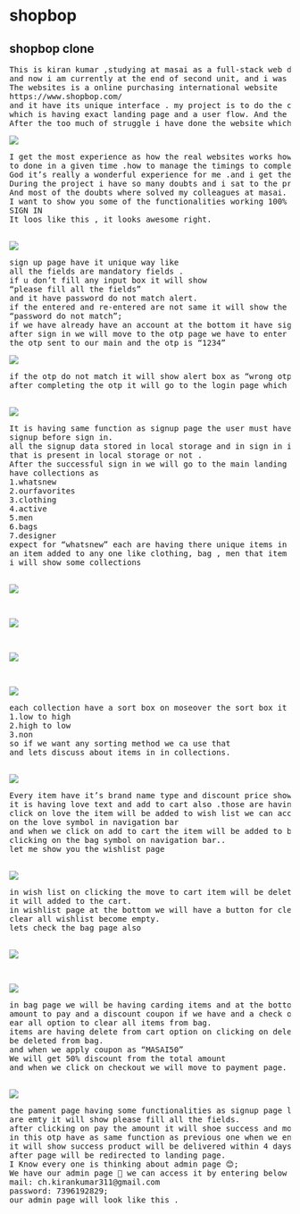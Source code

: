 # shopbop
<h2>shopbop clone</h2>
<pre>This is kiran kumar ,studying at masai as a full-stack web developer
and now i am currently at the end of second unit, and i was given by a project a week back.
The websites is a online purchasing international website
https://www.shopbop.com/
and it have its unique interface . my project is to do the clone of that website .
which is having exact landing page and a user flow. And the sad part is it was given individually.
After the too much of struggle i have done the website which looks like this..</pre>
<img src="https://miro.medium.com/max/700/1*rc19Lw8_uZglUG6Enq_s_A.png"/>
<pre>
I get the most experience as how the real websites works how we have do the projects and how 
to done in a given time .how to manage the timings to complete the project in a given time.
God it’s really a wonderful experience for me .and i get the most confidence all over the world 😉.
During the project i have so many doubts and i sat to the projects even late nights also.
And most of the doubts where solved my colleagues at masai.
I want to show you some of the functionalities working 100% ,so first i will start with sign in page;
SIGN IN
It loos like this , it looks awesome right.</pre>
<br/>
<img src="https://miro.medium.com/max/700/1*tx59YnSE9FmfPspyaTzI3A.png"/>
<br/>
<pre>
sign up page have it unique way like
all the fields are mandatory fields .
if u don’t fill any input box it will show 
“please fill all the fields”
and it have password do not match alert. 
if the entered and re-entered are not same it will show the alert as 
“password do not match”;
if we have already have an account at the bottom it have sign in link.
after sign in we will move to the otp page we have to enter 
the otp sent to our main and the otp is “1234”
</pre>
<img src="https://miro.medium.com/max/700/1*0m5LRkt0Pg9AQd8RukatZw.png"/>
<br/>
<pre>
if the otp do not match it will show alert box as “wrong otp”
after completing the otp it will go to the login page which looks like this
</pre>
<br/>
<img src="https://miro.medium.com/max/700/1*fhrLKr2yfwz8f0w9fd49eQ.png"/>
<br/>
<pre>It is having same function as signup page the user must have to 
signup before sign in. 
all the signup data stored in local storage and in sign in it will check weather 
that is present in local storage or not .
After the successful sign in we will go to the main landing page .as it is a shoping page it
have collections as
1.whatsnew
2.ourfavorites
3.clothing
4.active
5.men
6.bags
7.designer
expect for “whatsnew” each are having there unique items in whatsnew when ever 
an item added to any one like clothing, bag , men that item directly added to “whatsnew”
i will show some collections</pre>
<br/>
<img src="https://miro.medium.com/max/700/1*nSR0rYmP2d9RoRjmH1GzOw.png"/>
<br/>
<pre></pre>
<br/>
<img src="https://miro.medium.com/max/700/1*IAyVK-14fwvph8Uu4-GArA.png"/>
<br/>
<pre></pre>
<br/>
<img src="https://miro.medium.com/max/700/1*K39-2V2LrX_Q3OO10YQuFg.png"/>
<br/>
<pre></pre>
<br/>
<img src="https://miro.medium.com/max/700/1*AsthKZDgD0uC1Ox2twqekQ.png"/>
<br/>
<pre>
each collection have a sort box on moseover the sort box it will ask for
1.low to high
2.high to low
3.non
so if we want any sorting method we ca use that
and lets discuss about items in in collections.
</pre>
<br/>
<img src="https://miro.medium.com/max/700/1*YDwS4rwt_nxOa9Z6aAQbvg.png"/><br/>
<pre>
Every item have it’s brand name type and discount price shows in red color and item price.
it is having love text and add to cart also .those are having some functions as when we 
click on love the item will be added to wish list we can access the wishlist by clocking 
on the love symbol in navigation bar
and when we click on add to cart the item will be added to bag we access that bag by 
clicking on the bag symbol on navigation bar..
let me show you the wishlist page
</pre>
<br/>
<img src="https://miro.medium.com/max/700/1*1Jm8_hwj_7pWwFZd56Y6tw.png"/>
<br/>
<pre>
in wish list on clicking the move to cart item will be deleted from wish list and
it will added to the cart.
in wishlist page at the bottom we will have a button for clear all when we click on
clear all wishlist become empty.
lets check the bag page also
</pre>
<br/>
<img src="https://miro.medium.com/max/700/1*T0X6eNN_3Kf9sjI04pyY5w.png"/>
<br/>
<pre></pre>
<br/>
<img src="https://miro.medium.com/max/700/1*K-rk_8rKdmdLXTAspZUb_w.png"/>
<br/>
<pre>
in bag page we will be having carding items and at the bottom we will see total
amount to pay and a discount coupon if we have and a check out button, finally 
ear all option to clear all items from bag.
items are having delete from cart option on clicking on delete from cart it will 
be deleted from bag.
and when we apply coupon as “MASAI50”
We will get 50% discount from the total amount
and when we click on checkout we will move to payment page.
</pre>
<br/>
<img src="https://miro.medium.com/max/700/1*_xzFgkoQIRVV4l8VhxUivw.png"/><br/>
<pre>
the pament page having some functionalities as signup page like if the input fields 
are emty it will show please fill all the fields.
after clicking on pay the amount it will shoe success and move to otp page .
in this otp have as same function as previous one when we enter only “1234” then only 
it will show success product will be delivered within 4 days.
after page will be redirected to landing page.
I Know every one is thinking about admin page 😊;
We have our admin page 🤗 we can access it by entering below details at sign in page.
mail: ch.kirankumar311@gmail.com
password: 7396192829;
our admin page will look like this .
</pre>
<br/>
<img src=""/>
<br/>
<pre></pre>
<br/>
<img src=""/>
<br/>
<pre></pre>
<br/>
<img src=""/>
<br/>
<pre></pre>
<br/>
<img src=""/>
<br/>
<pre></pre>
<br/>
<img src=""/>
<br/>
<pre></pre>
<br/>
<img src=""/>
<br/>
<pre></pre>
<br/>
<img src=""/>
<br/>
<pre></pre>
<br/>
<img src=""/>
